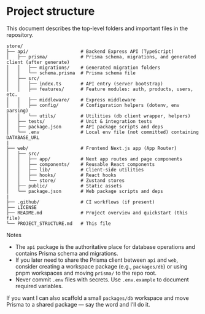 # Project structure

This document describes the top-level folders and important files in the repository.

```
store/
├── api/                   # Backend Express API (TypeScript)
│   ├── prisma/            # Prisma schema, migrations, and generated client (after generate)
│   │   ├── migrations/    # Generated migration folders
│   │   └── schema.prisma  # Prisma schema file
│   ├── src/
│   │   ├── index.ts       # API entry (server bootstrap)
│   │   ├── features/      # Feature modules: auth, products, users, etc.
│   │   ├── middleware/    # Express middleware
│   │   ├── config/        # Configuration helpers (dotenv, env parsing)
│   │   └── utils/         # Utilities (db client wrapper, helpers)
│   ├── tests/             # Unit & integration tests
│   ├── package.json       # API package scripts and deps
│   └── .env               # Local env file (not committed) containing DATABASE_URL
|
├── web/                   # Frontend Next.js app (App Router)
│   ├── src/
│   │   ├── app/           # Next app routes and page components
│   │   ├── components/    # Reusable React components
│   │   ├── lib/           # Client-side utilities
│   │   ├── hooks/         # React hooks
│   │   └── store/         # Zustand stores
│   ├── public/            # Static assets
│   └── package.json       # Web package scripts and deps
|
├── .github/               # CI workflows (if present)
├── LICENSE
├── README.md              # Project overview and quickstart (this file)
└── PROJECT_STRUCTURE.md   # This file
```

Notes

- The `api` package is the authoritative place for database operations and contains Prisma schema and migrations.
- If you later need to share the Prisma client between `api` and `web`, consider creating a workspace package (e.g., `packages/db`) or using pnpm workspaces and moving `prisma/` to the repo root.
- Never commit `.env` files with secrets. Use `.env.example` to document required variables.

If you want I can also scaffold a small `packages/db` workspace and move Prisma to a shared package — say the word and I’ll do it.
